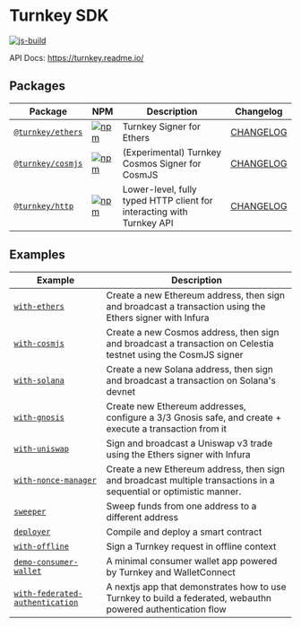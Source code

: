 # Turnkey SDK

[![js-build](https://github.com/tkhq/sdk/actions/workflows/js-build.yml/badge.svg)](https://github.com/tkhq/sdk/actions/workflows/js-build.yml)

API Docs: https://turnkey.readme.io/

## Packages

| Package                               | NPM                                                                                                                   | Description                                                           | Changelog                                  |
| ------------------------------------- | --------------------------------------------------------------------------------------------------------------------- | --------------------------------------------------------------------- | ------------------------------------------ |
| [`@turnkey/ethers`](/packages/ethers) | [![npm](https://img.shields.io/npm/v/@turnkey/ethers?color=%234C48FF)](https://www.npmjs.com/package/@turnkey/ethers) | Turnkey Signer for Ethers                                             | [CHANGELOG](/packages/ethers/CHANGELOG.md) |
| [`@turnkey/cosmjs`](/packages/cosmjs) | [![npm](https://img.shields.io/npm/v/@turnkey/cosmjs?color=%234C48FF)](https://www.npmjs.com/package/@turnkey/cosmjs) | (Experimental) Turnkey Cosmos Signer for CosmJS                       | [CHANGELOG](/packages/cosmjs/CHANGELOG.md) |
| [`@turnkey/http`](/packages/http)     | [![npm](https://img.shields.io/npm/v/@turnkey/http?color=%234C48FF)](https://www.npmjs.com/package/@turnkey/http)     | Lower-level, fully typed HTTP client for interacting with Turnkey API | [CHANGELOG](/packages/http/CHANGELOG.md)   |

## Examples

| Example                                                                     | Description                                                                                                        |
| --------------------------------------------------------------------------- | ------------------------------------------------------------------------------------------------------------------ |
| [`with-ethers`](/examples/with-ethers/)                                     | Create a new Ethereum address, then sign and broadcast a transaction using the Ethers signer with Infura           |
| [`with-cosmjs`](/examples/with-cosmjs/)                                     | Create a new Cosmos address, then sign and broadcast a transaction on Celestia testnet using the CosmJS signer     |
| [`with-solana`](/examples/with-solana/)                                     | Create a new Solana address, then sign and broadcast a transaction on Solana's devnet                              |
| [`with-gnosis`](/examples/with-gnosis/)                                     | Create new Ethereum addresses, configure a 3/3 Gnosis safe, and create + execute a transaction from it             |
| [`with-uniswap`](/examples/with-uniswap/)                                   | Sign and broadcast a Uniswap v3 trade using the Ethers signer with Infura                                          |
| [`with-nonce-manager`](/examples/with-nonce-manager/)                       | Create a new Ethereum address, then sign and broadcast multiple transactions in a sequential or optimistic manner. |
| [`sweeper`](/examples/sweeper/)                                             | Sweep funds from one address to a different address                                                                |
| [`deployer`](/examples/deployer/)                                           | Compile and deploy a smart contract                                                                                |
| [`with-offline`](/examples/with-offline/)                                   | Sign a Turnkey request in offline context                                                                          |
| [`demo-consumer-wallet`](https://github.com/tkhq/demo-consumer-wallet)      | A minimal consumer wallet app powered by Turnkey and WalletConnect                                                 |
| [`with-federated-authentication`](/examples/with-federated-authentication/) | A nextjs app that demonstrates how to use Turnkey to build a federated, webauthn powered authentication flow       |
